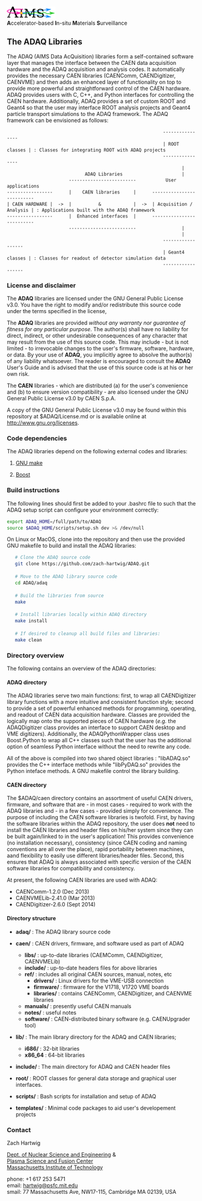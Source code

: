 ![AIMS Logo](doc/figures/AIMSLogo_BoldPastelColors.png "Accelerator-based In-situ Materials Surveillance")  
**A**ccelerator-based **I**n-situ **M**aterials **S**urveillance

## The ADAQ Libraries ##

The ADAQ (AIMS Data AcQuisition) libraries form a self-contained
software layer that manages the interface between the CAEN data
acquisition hardware and the ADAQ acquisition and analysis codes. It
automatically provides the necessary CAEN libraries (CAENComm,
CAENDigitizer, CAENVME) and then adds an enhanced layer of
functionality on top to provide more powerful and straightforward
control of the CAEN hardware. ADAQ provides users with C, C++, and
Python interfaces for controlling the CAEN hardware. Additionally,
ADAQ provides a set of custom ROOT and Geant4 so that the user may
interface ROOT analysis projects and Geant4 particle transport
simulations to the ADAQ framework. The ADAQ framework can be
envisioned as follows:

```
                                                          ----------------
                                                          | ROOT classes | : Classes for integrating ROOT with ADAQ projects
                                                          ----------------
                                                                 |
                             ADAQ Libraries                      |        
                       -------------------------           User applications
-----------------      |    CAEN libraries     |      --------------------------
| CAEN HARDWARE |  ->  |          &            |  ->  | Acquisition / Analysis | : Applications built with the ADAQ framework
-----------------      |  Enhanced interfaces  |      --------------------------
                       -------------------------                 |
                                                                 |
                                                          ------------------	
                                                          | Geant4 classes | : Classes for readout of detector simulation data
                                                          ------------------	
```

### License and disclaimer ###

The **ADAQ** libraries are licensed under the GNU General Public
License v3.0.  You have the right to modify and/or redistribute this
source code under the terms specified in the license,

The **ADAQ** libraries are provided *without any warranty nor
guarantee of fitness for any particular purpose*. The author(s) shall
have no liability for direct, indirect, or other undesirable
consequences of any character that may result from the use of this
source code. This may include - but is not limited - to irrevocable
changes to the user's firmware, software, hardware, or data. By your
use of **ADAQ**, you implicitly agree to absolve the author(s) of any
liability whatsoever. The reader is encouraged to consult the **ADAQ**
User's Guide and is advised that the use of this source code is at his
or her own risk.

The **CAEN** libraries - which are distributed (a) for the user's
convenience and (b) to ensure version compatibility - are also
licensed under the GNU General Public License v3.0 by CAEN S.p.A.

A copy of the GNU General Public License v3.0 may be found within this
repository at $ADAQ/License.md or is available online at
http://www.gnu.org/licenses.



### Code dependencies ###

The ADAQ libraries depend on the following external codes and
libraries:

1. [GNU make](http://www.gnu.org/software/make/)

2. [Boost](http://www.boost.org/)



### Build instructions ###

The following lines should first be added to your .bashrc file to such
that the ADAQ setup script can configure your environment correctly:

```bash
export ADAQ_HOME=/full/path/to/ADAQ
source $ADAQ_HOME/scripts/setup.sh dev >& /dev/null
```

On Linux or MacOS, clone into the repository and then use the provided
GNU makefile to build and install the ADAQ libraries:

```bash
   # Clone the ADAQ source code
   git clone https://github.com/zach-hartwig/ADAQ.git

   # Move to the ADAQ library source code
   cd ADAQ/adaq

   # Build the libraries from source
   make

   # Install libraries locally within ADAQ directory
   make install

   # If desired to cleanup all build files and libraries:
   make clean
```


### Directory overview ###

The following contains an overview of the ADAQ directories:

#### ADAQ directory ####

The ADAQ libraries serve two main functions: first, to wrap all
CAENDigitizer library functions with a more intuitive and consistent
function style; second to provide a set of powerful enhanced methods
for programming, operating, and readout of CAEN data acquisition
hardware. Classes are provided the logically map onto the supported
pieces of CAEN hardware (*e.g.* the ADAQDigitizer class provides an
interface to support CAEN desktop and VME digitizers). Additionally,
the ADAQPythonWrapper class uses Boost.Python to wrap all C++ classes
such that the user has the additional option of seamless Python
interface without the need to rewrite any code.

All of the above is compiled into two shared object libraries :
"libADAQ.so" provides the C++ interface methods while "libPyDAQ.so"
provides the Python inteface methods. A GNU makefile control the
library building. 

#### CAEN directory ####

The $ADAQ/caen directory contains an assortment of useful CAEN
drivers, firmware, and software that are - in most cases - required to
work with the ADAQ libraries and - in a few cases - provided simply
for convenience. The purpose of including the CAEN software libraries
is twofold. First, by having the software libraries within the ADAQ
repository, the user does **not** need to install the CAEN libraries
and header files on his/her system since they can be built
again/linked to in the user's application! This provides convenience
(no installation necessary), consistency (since CAEN coding and naming
conventions are all over the place), rapid portability between
machines, aand flexibility to easily use different libraries/header
files. Second, this ensures that ADAQ is always associated with
specific version of the CAEN software libraries for compatibility and
consistency.

At present, the following CAEN libraries are used with ADAQ:  
 - CAENComm-1.2.0 (Dec 2013)
 - CAENVMELib-2.41.0 (Mar 2013)
 - CAENDigitizer-2.6.0 (Sept 2014)

#### Directory structure ####

 - **adaq/** : The ADAQ library source code

 - **caen/** : CAEN drivers, firmware, and software used as part of ADAQ
    - **libs/** : up-to-date libraries (CAEMComm, CAENDigitizer, CAENVMELib)
    - **include/** : up-to-date headers files for above libraries
    - **ref/** : includes all original CAEN sources, manual, notes, etc
        - **drivers/** : Linux drivers for the VME-USB connection
        - **firmware/** : firmware for the V1718, V1720 VME boards
        - **libraries/** : contains CAENComm, CAENDigitizer, and CAENVME libraries
	- **manuals/** : presently useful CAEN manuals
	- **notes/** : useful notes
	- **software/** : CAEN-distributed binary software (e.g. CAENUpgrader tool)

 - **lib/** : The main library directory for the ADAQ and CAEN libraries;
    - **i686/** : 32-bit libraries
    - **x86_64** : 64-bit libraries

 - **include/** : The main directory for ADAQ and CAEN header files

 - **root/** : ROOT classes for general data storage and graphical user interfaces.

 - **scripts/** : Bash scripts for installation and setup of ADAQ 

 - **templates/** : Minimal code packages to aid user's developement projects

### Contact ###

Zach Hartwig

[Dept. of Nuclear Science and
Engineering](http://web.mit.edu/nse/http://web.mit.edu/nse/) &  
[Plasma Science and Fusion Center](http://www.psfc.mit.edu)  
[Massachusetts Institute of Technology](http://mit.edu)  

phone: +1 617 253 5471  
email: [hartwig@psfc.mit.edu](mailto:hartwig@psfc.mit.edu)  
smail: 77 Massachusetts Ave, NW17-115, Cambridge MA 02139, USA
